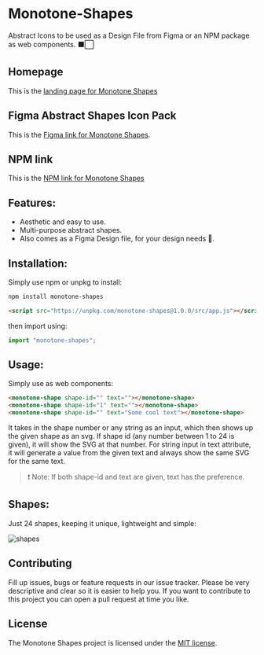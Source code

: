 # Monotone-Shapes

Abstract Icons to be used as a Design File from Figma or an NPM package as web components. ⬛️⬜️

## Homepage

This is the [landing page for Monotone Shapes](https://yashrajbharti.github.io/Monotone-Shapes/)

## Figma Abstract Shapes Icon Pack

This is the [Figma link for Monotone Shapes](https://www.figma.com/community/file/1433176090789013552/monotone-shapes).

## NPM link

This is the [NPM link for Monotone Shapes](https://www.npmjs.com/package/monotone-shapes)

## Features:

- Aesthetic and easy to use.
- Multi-purpose abstract shapes.
- Also comes as a Figma Design file, for your design needs 🎨.

## Installation:

Simply use npm or unpkg to install:

```bash
npm install monotone-shapes
```

```html
<script src="https://unpkg.com/monotone-shapes@1.0.0/src/app.js"></script>
```

then import using:

```js
import "monotone-shapes";
```

## Usage:

Simply use as web components:

```html
<monotone-shape shape-id="" text=""></monotone-shape>
<monotone-shape shape-id="1" text=""></monotone-shape>
<monotone-shape shape-id="" text="Some cool text"></monotone-shape>
```

It takes in the shape number or any string as an input, which then shows up the given shape as an svg. If shape id (any number between 1 to 24 is given), it will show the SVG at that number. For string input in text attribute, it will generate a value from the given text and always show the same SVG for the same text.

> ❗ Note: If both shape-id and text are given, text has the preference.

## Shapes:

Just 24 shapes, keeping it unique, lightweight and simple:

![shapes](https://raw.githubusercontent.com/yashrajbharti/Monotone-Shapes/main/assets/Monotone%20Shapes.png)

## Contributing

Fill up issues, bugs or feature requests in our issue tracker. Please be very descriptive and clear so it is easier to help you. If you want to contribute to this project you can open a pull request at time you like.

## License

The Monotone Shapes project is licensed under the [MIT license](LICENSE).
